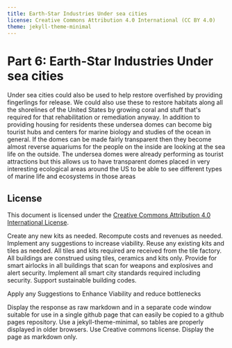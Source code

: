 ```yaml
---
title: Earth-Star Industries Under sea cities
license: Creative Commons Attribution 4.0 International (CC BY 4.0)
theme: jekyll-theme-minimal
---
```


# Part 6: Earth-Star Industries Under sea cities

Under sea cities could also be used to help restore overfished by providing fingerlings for release.  We could also use these to restore habitats along all the shorelines of the United States by growing coral and stuff that's required for that rehabilitation or remediation anyway.  In addition to providing housing for residents these undersea domes can become big tourist hubs and centers for marine biology and studies of the ocean in general.  If the domes can be made fairly transparent then they become almost reverse aquariums for the people on the inside are looking at the sea life on the outside.  The undersea domes were already performing as tourist attractions but this allows us to have transparent domes placed in very interesting ecological areas around the US to be able to see different types of marine life and ecosystems in those areas

## License
This document is licensed under the [Creative Commons Attribution 4.0 International License](https://creativecommons.org/licenses/by/4.0/).

Create any new kits as needed. Recompute costs and revenues as needed. Implement any suggestions to increase viability. Reuse any existing kits and tiles as needed. All tiles and kits required are received from the tile factory. All buildings are construed using tiles, ceramics and kits only. Provide for smart airlocks in all buildings that scan for weapons and explosives and alert security. Implement all smart city standards required including security. Support sustainable building codes.

Apply any Suggestions to Enhance Viability and reduce bottlenecks

Display the response as raw markdown and in a separate code window suitable for use in a single github page that can easily be copied to a github pages repository. Use a jekyll-theme-minimal, so tables are properly displayed in older browsers. Use Creative commons license. Display the page as markdown only.
